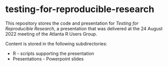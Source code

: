 # testing-for-reproducible-research

This repository stores the code and presentation for *Testing for Reproducible Research*, a presentation that was delivered at the 24 August 2022 meeting of the Atlanta R Users Group.

Content is stored in the following subdirectories:

* R - scripts supporting the presentation
* Presentations - Powerpoint slides 
